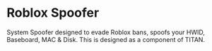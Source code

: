 # Roblox Spoofer
System Spoofer designed to evade Roblox bans, spoofs your HWID, Baseboard, MAC &amp; Disk.
This is designed as a component of TITAN.
